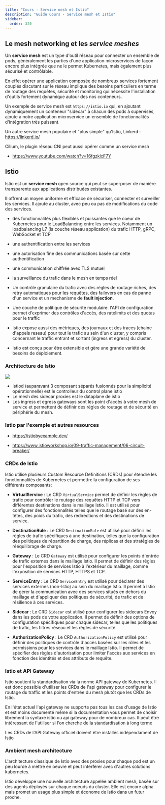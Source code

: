 ```yaml
---
title: "Cours - Service mesh et Istio"
description: "Guide Cours - Service mesh et Istio"
sidebar:
  order: 320
---
```



## Le mesh networking et les *service meshes*

Un **service mesh** est un type d'outil réseau pour connecter un ensemble de pods, généralement les parties d'une application microservices de façon encore plus intégrée que ne le permet Kubernetes, mais également plus sécurisé et contrôlable.

En effet opérer une application composée de nombreux services fortement couplés discutant sur le réseau implique des besoins particuliers en terme de routage des requêtes, sécurité et monitoring qui nécessite l'installation d'outils fortement dynamique autour des nos conteneurs.

Un exemple de service mesh est `https://istio.io` qui, en ajoutant dynamiquement un conteneur "sidecar" à chacun des pods à supervisés, ajoute à notre application microservice un ensemble de fonctionnalités d'intégration très puissant.

Un autre service mesh populaire et "plus simple" qu'Istio, Linkerd : https://linkerd.io/

Cilium, le plugin réseau CNI peut aussi opérer comme un service mesh

- https://www.youtube.com/watch?v=16fgzklcF7Y

## Istio

Istio est un **service mesh** open source qui peut se superposer de manière transparente aux applications distribuées existantes.

Il offrent un moyen uniforme et efficace de sécuriser, connecter et surveiller les services. Il ajoute au cluster, avec peu ou pas de modifications du code des services.

- des fonctionnalités plus flexibles et puissantes que le coeur de Kubernetes pour le LoadBalancing entre les services. Notamment un loadbalancing L7 (la couche réseau application) du trafic HTTP, gRPC, WebSocket et TCP

- une authentification entre les services

- une autorisation fine des communications basée sur cette authentification

- une communication chiffrée avec TLS mutuel

- la surveillance du trafic dans le mesh en temps réel

- Un contrôle granulaire du trafic avec des règles de routage riches, des retry automatiques pour les requêtes, des failovers en cas de panne d'un service et un mechanisme de **fault injection**.

- Une couche de politique de sécurité modulaire. l'API de configuration permet d'exprimer des contrôles d'accès, des ratelimits et des quotas pour le traffic

- Istio expose aussi des métriques, des journaux et des traces (chaine d'appels reseau) pour tout le trafic au sein d'un cluster, y compris concernant le traffic entrant et sortant (ingress et egress) du cluster.

- Istio est conçu pour être extensible et gère une grande variété de besoins de déploiement.

### Architecture de Istio

![](/img/kubernetes/istio_archi.png)

- Istiod (auparavant 3 composant séparés fusionnés pour la simplicité opérationnelle) est le controlleur du control plane istio
- Le mesh des sidecar proxies est le dataplane de istio
- Les ingress et egress gateways sont les point d'accès à votre mesh de service et permettent de définir des règles de routage et de sécurité en périphérie du mesh.

### Istio par l'exemple et autres resources

- https://istiobyexample.dev/

- https://www.istioworkshop.io/09-traffic-management/06-circuit-breaker/

### CRDs de Istio

Istio utilise plusieurs Custom Resource Definitions (CRDs) pour étendre les fonctionnalités de Kubernetes et permettre la configuration de ses différents composants:

- **VirtualService** : Le CRD `VirtualService` permet de définir les règles de trafic pour contrôler le routage des requêtes HTTP et TCP vers différentes destinations dans le maillage Istio. Il est utilisé pour configurer des fonctionnalités telles que le routage basé sur des en-têtes, des poids du trafic, des redirections et des destinations de service.

- **DestinationRule** : Le CRD `DestinationRule` est utilisé pour définir les règles de trafic spécifiques à une destination, telles que la configuration des politiques de répartition de charge, des réplicas et des stratégies de rééquilibrage de charge.

- **Gateway** : Le CRD `Gateway` est utilisé pour configurer les points d'entrée de trafic externes dans le maillage Istio. Il permet de définir des règles pour l'exposition de services Istio à l'extérieur du maillage, comme l'exposition de services HTTP, HTTPS et TCP.

- **ServiceEntry** : Le CRD `ServiceEntry` est utilisé pour déclarer des services externes (non-Istio) au sein du maillage Istio. Il permet à Istio de gérer la communication avec des services situés en dehors du maillage et d'appliquer des politiques de sécurité, de trafic et de résilience à ces services.

- **Sidecar** : Le CRD `Sidecar` est utilisé pour configurer les sidecars Envoy dans les pods de votre application. Il permet de définir des options de configuration spécifiques pour chaque sidecar, telles que les politiques de trafic, les filtres réseau et les règles de sécurité.

- **AuthorizationPolicy** : Le CRD `AuthorizationPolicy` est utilisé pour définir des politiques de contrôle d'accès basées sur les rôles et les permissions pour les services dans le maillage Istio. Il permet de spécifier des règles d'autorisation pour limiter l'accès aux services en fonction des identités et des attributs de requête.


### Istio et API Gateway

Istio soutient la standardisation via la norme API gateway de Kubernetes. Il est donc possible d'utiliser les CRDs de l'api gateway pour configurer le routage du traffic et les points d'entrée du mesh plutôt que les CRDs de Istio.

En l'état actuel l'api gateway ne supporte pas tous les cas d'usage de Istio et est moins documenté même si la documentation vous permet de choisir librement la syntaxe istio ou api gateway pour de nombreux cas. Il peut être intéressant de l'utiliser si l'on cherche de la standardisation à long terme

Les CRDs de l'API Gateway officiel doivent être installés indépendament de Istio

### Ambient mesh architecture

L'architecture classique de Istio avec des proxies pour chaque pod est un peu lourde à mettre en oeuvre et peut interfèrer avec d'autres solutions kubernetes.

Istio développe une nouvelle architecture appelée ambient mesh, basée sur des agents déployés sur chaque noeuds du cluster. Elle est encore alpha mais promet un usage plus simple et économe de Istio dans un futur proche.


<!-- ## Essayer Istio

- Cloner l'application d'exemple bookinfo :

```sh
cd ~/Desktop
git clone https://github.com/istio/istio.git
cp -R istio/sample/bookinfo .
```

- Suivez le tutoriel officiel à l'adresse : https://istio.io/latest/docs/setup/getting-started/
 -->

<!-- 
## Principes et architecture


### Pour aller plus loin


## Déployer Istio

#### 1. Déployer les Custom Resource Definitions avec le chart Istio base:

```sh
helm repo add istio https://istio-release.storage.googleapis.com/charts

helm repo update

kubectl create namespace istio-system

helm install istio-base istio/base -n istio-system --set defaultRevision=default
```

C'est une bonne pratique générale de ne pas déployer les CRDs avec le chart principal de l'application/opérateur que l'on veut installer. En effet :

- Désinstaller une release d'un chart est une opération assez commune
- Désinstaller une release comprenant des CRDs va désinstaller ces CRDs
- Désinstaller les CRDs implique la suppression définitive des resources associées ce qui implique une perte de données potentiellement grave

On pourrait vouloir utiliser plusieurs releases du même chart sans toucher aux CRDs et la 

#### 2. Installer le control plane Istio via une application ArgoCD

```sh
helm install istiod istio/istiod -n istio-system --set "profile=demo" --wait
```

## Déployer l'application d'exemple bookinfo

- Cloner l'application: `git clone https://github.com/Uptime-Formation/istio_bookinfo_TPs.git`

- Créer un namespace pour l'application : `kubectl create namespace bookinfo`.

- Activer l'injection de sidecar (le mode normal de Istio) pour le namespace: `kubectl label namespace bookinfo istio-injection=enabled`

Le controller Istiod surveille les namespaces étiquetés de la sorte.

Déployons l'application avec ArgoCD
 -->

